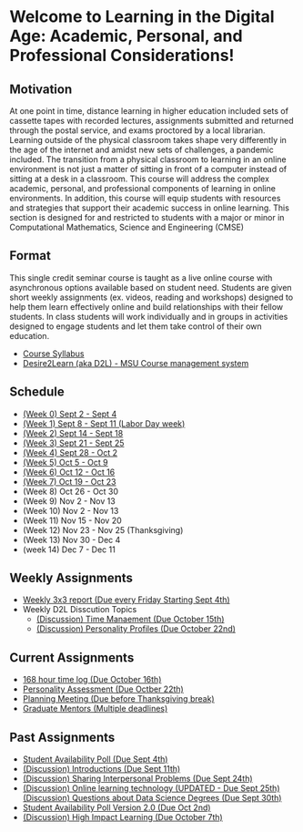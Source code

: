 # Welcome to  Learning in the Digital Age: Academic, Personal, and Professional Considerations!

## Motivation 
At one point in time, distance learning in higher education included sets of cassette tapes with recorded lectures, assignments submitted and returned through the postal service, and exams proctored by a local librarian. Learning outside of the physical classroom takes shape very differently in the age of the internet and amidst new sets of challenges, a pandemic included. The transition from a physical classroom to learning in an online environment is not just a matter of sitting in front of a computer instead of sitting at a desk in a classroom. This course will address the complex academic, personal, and professional components of learning in online environments. In addition, this course will equip students with resources and strategies that support their academic success in online learning. This section is designed for and restricted to students with a major or minor in Computational Mathematics, Science and Engineering (CMSE)

## Format
This single credit seminar course is taught as a live online course with asynchronous options available based on student need.   Students are given short weekly assignments (ex. videos, reading and workshops) designed to help them  learn effectively online and build relationships with their fellow students.   In class students will work individually and in groups in activities designed to engage students and let them take control of their own education.  

- [Course Syllabus](https://docs.google.com/document/d/e/2PACX-1vRT3n1QJyiX8QVwtKLSzMafUcQGJif2ipsgR5giEqchQ5jVBHZRyJKNT30OFifqojdrspXiJUHuGm0Z/pub)
- [Desire2Learn (aka D2L) - MSU Course management system](https://d2l.msu.edu/d2l/home/1172254)

## Schedule

* [(Week 0) Sept 2 - Sept 4](0907-SEMINAR-Welcome)
* [(Week 1) Sept 8 - Sept 11 (Labor Day week)](0908-SEMINAR-Introduction)
* [(Week 2) Sept 14 - Sept 18](0914-SEMINAR-D2L)
* [(Week 3) Sept 21 - Sept 25](0924-SEMINAR-Interpersonal_Problem_Solving)
* [(Week 4) Sept 28 - Oct 2](1001-SEMINAR-Data_Science_QnA)
* [(Week 5) Oct 5 - Oct 9](1008-SEMINAR-Adam_Alessio) 
* [(Week 6) Oct 12 - Oct 16](1016-SEMINAR-Calendars)
* [(Week 7) Oct 19 - Oct 23](1023-SEMINAR-Personalities)
* (Week 8) Oct 26 - Oct 30 
* (Week 9) Nov 2 - Nov 13 
* (Week 10) Nov 2 - Nov 13 
* (Week 11) Nov 15 - Nov 20 
* (Week 12) Nov 23 - Nov 25 (Thanksgiving) 
* (Week 13) Nov 30 - Dec 4
* (week 14) Dec 7 - Dec 11 

## Weekly Assignments
* [Weekly 3x3 report (Due every Friday Starting Sept 4th)](3x3_Weekly_Report)
* Weekly D2L Disscution Topics
	* [(Discussion) Time Manaement (Due October 15th)](1015-DISCUSSION-Time_Managment)
	* [(Discussion) Personality Profiles (Due October 22nd)](1022-DISCUSSION-Personal_Profiles)

## Current Assignments
* [168 hour time log (Due October 16th)](168_hour_time_log) 
* [Personality Assessment (Due Octber 22th)](1022-Personallity_Assessment)
* [Planning Meeting (Due before Thanksgiving break)](Planning_meeting)
* [Graduate Mentors (Multiple deadlines)](Mentors)

## Past Assignments

* [Student Availability Poll (Due Sept 4th)](Availability_Poll)
* [(Discussion) Introductions (Due Sept 11th)](0911-DISCUSSION-Introductions)
* [(Discussion) Sharing Interpersonal Problems (Due Sept 24th)](0924-DISCUSSION-Sharing_interpersonal_Problems)
* [(Discussion) Online learning technology (UPDATED - Due Sept 25th)](0925-DISCUSSION-Online_Technology_Questions_and_Ideas)
[(Discussion) Questions about Data Science Degrees (Due Sept 30th)](1002-DISCUSSION-Questions_about_Data_Science_Degree)
* [Student Availability Poll Version 2.0 (Due Oct 2nd)](1002-Availability_Poll-V2)
* [(Discussion) High Impact Learning (Due October 7th)](1007-DISCUSSION-High_Impact_Learning)
